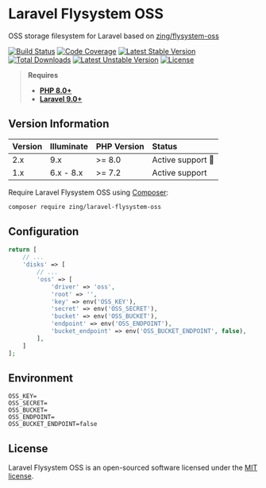 # Laravel Flysystem OSS

OSS storage filesystem for Laravel based on [zing/flysystem-oss](https://github.com/zingimmick/flysystem-oss)

[![Build Status](https://github.com/zingimmick/laravel-flysystem-oss/workflows/tests/badge.svg)](https://github.com/zingimmick/laravel-flysystem-oss/actions)
[![Code Coverage](https://codecov.io/gh/zingimmick/laravel-flysystem-oss/branch/master/graph/badge.svg)](https://codecov.io/gh/zingimmick/laravel-flysystem-oss)
[![Latest Stable Version](https://poser.pugx.org/zing/laravel-flysystem-oss/v/stable.svg)](https://packagist.org/packages/zing/laravel-flysystem-oss)
[![Total Downloads](https://poser.pugx.org/zing/laravel-flysystem-oss/downloads)](https://packagist.org/packages/zing/laravel-flysystem-oss)
[![Latest Unstable Version](https://poser.pugx.org/zing/laravel-flysystem-oss/v/unstable.svg)](https://packagist.org/packages/zing/laravel-flysystem-oss)
[![License](https://poser.pugx.org/zing/laravel-flysystem-oss/license)](https://packagist.org/packages/zing/laravel-flysystem-oss)

> **Requires**
> - **[PHP 8.0+](https://php.net/releases/)**
> - **[Laravel 9.0+](https://laravel.com/docs/releases)**

## Version Information

| Version | Illuminate | PHP Version | Status                  |
|:--------|:-----------|:------------|:------------------------|
| 2.x     | 9.x        | >= 8.0      | Active support :rocket: |
| 1.x     | 6.x - 8.x  | >= 7.2      | Active support          |

Require Laravel Flysystem OSS using [Composer](https://getcomposer.org):

```bash
composer require zing/laravel-flysystem-oss
```

## Configuration

```php
return [
    // ...
    'disks' => [
        // ...
        'oss' => [
            'driver' => 'oss',
            'root' => '',
            'key' => env('OSS_KEY'),
            'secret' => env('OSS_SECRET'),
            'bucket' => env('OSS_BUCKET'),
            'endpoint' => env('OSS_ENDPOINT'),
            'bucket_endpoint' => env('OSS_BUCKET_ENDPOINT', false),
        ],
    ]
];
```

## Environment

```dotenv
OSS_KEY=
OSS_SECRET=
OSS_BUCKET=
OSS_ENDPOINT=
OSS_BUCKET_ENDPOINT=false
```

## License

Laravel Flysystem OSS is an open-sourced software licensed under the [MIT license](LICENSE).
